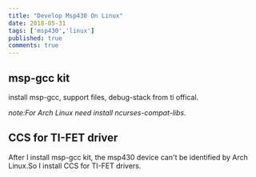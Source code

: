 ```yaml
---
title: "Develop Msp430 On Linux"
date: 2018-05-31
tags: ['msp430','linux']
published: true
comments: true
---
```


## msp-gcc kit

  install msp-gcc, support files, debug-stack from ti offical.

*note:For Arch Linux need install ncurses-compat-libs.*

## CCS for TI-FET driver

  After I install msp-gcc kit, the msp430 device can't be identified by Arch Linux.So I install CCS for TI-FET drivers.
